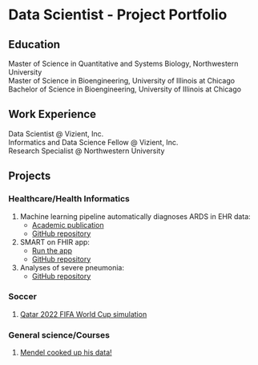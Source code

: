 # Data Scientist - Project Portfolio 

## Education

Master of Science in Quantitative and Systems Biology, Northwestern University  
Master of Science in Bioengineering, University of Illinois at Chicago  
Bachelor of Science in Bioengineering, University of Illinois at Chicago

## Work Experience  

Data Scientist @ Vizient, Inc.  
Informatics and Data Science Fellow @ Vizient, Inc.  
Research Specialist @ Northwestern University  

## Projects  

### Healthcare/Health Informatics
1. Machine learning pipeline automatically diagnoses ARDS in EHR data:
   - [Academic publication](https://doi.org/10.1101/2024.05.21.24307715)
   - [GitHub repository](https://github.com/amarallab/ARDS_diagnosis)
2. SMART on FHIR app:
   - [Run the app](https://morales-felix.github.io/SMART-on-FHIR-Python-app/)
   - [GitHub repository](https://github.com/morales-felix/SMART-on-FHIR-Python-app)
3. Analyses of severe pneumonia:
   - [GitHub repository](https://github.com/morales-felix/analyses_of_severe_pneumonia)

### Soccer
1. [Qatar 2022 FIFA World Cup simulation](https://morales-felix.github.io/Qatar-2022-FIFA-World-Cup-simulation/)

    
### General science/Courses
1. [Mendel cooked up his data!](https://github.com/morales-felix/Mendel_cooked_up_his_data)
